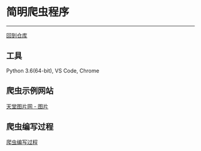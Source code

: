 # 简明爬虫程序

---

[回到仓库](../README.md)

## 工具

Python 3.6(64-bit), VS Code, Chrome

## 爬虫示例网站

[天堂图片网 - 图片](http://www.ivsky.com/tupian/)

## 爬虫编写过程

[爬虫编写过程](./DETAILS.md)
